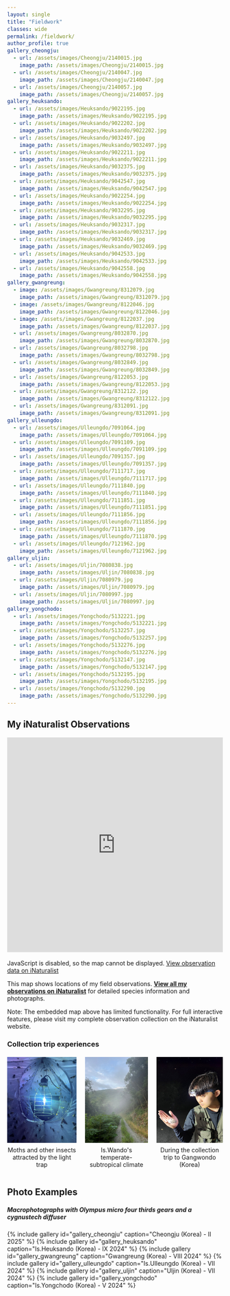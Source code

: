 ```yaml
---
layout: single
title: "Fieldwork"
classes: wide
permalink: /fieldwork/
author_profile: true
gallery_cheongju:
  - url: /assets/images/Cheongju/2140015.jpg
    image_path: /assets/images/Cheongju/2140015.jpg
  - url: /assets/images/Cheongju/2140047.jpg
    image_path: /assets/images/Cheongju/2140047.jpg
  - url: /assets/images/Cheongju/2140057.jpg
    image_path: /assets/images/Cheongju/2140057.jpg
gallery_heuksando:
  - url: /assets/images/Heuksando/9022195.jpg
    image_path: /assets/images/Heuksando/9022195.jpg
  - url: /assets/images/Heuksando/9022202.jpg
    image_path: /assets/images/Heuksando/9022202.jpg
  - url: /assets/images/Heuksando/9032497.jpg
    image_path: /assets/images/Heuksando/9032497.jpg
  - url: /assets/images/Heuksando/9022211.jpg
    image_path: /assets/images/Heuksando/9022211.jpg
  - url: /assets/images/Heuksando/9032375.jpg
    image_path: /assets/images/Heuksando/9032375.jpg
  - url: /assets/images/Heuksando/9042547.jpg
    image_path: /assets/images/Heuksando/9042547.jpg
  - url: /assets/images/Heuksando/9022254.jpg
    image_path: /assets/images/Heuksando/9022254.jpg
  - url: /assets/images/Heuksando/9032295.jpg
    image_path: /assets/images/Heuksando/9032295.jpg
  - url: /assets/images/Heuksando/9032317.jpg
    image_path: /assets/images/Heuksando/9032317.jpg
  - url: /assets/images/Heuksando/9032469.jpg
    image_path: /assets/images/Heuksando/9032469.jpg
  - url: /assets/images/Heuksando/9042533.jpg
    image_path: /assets/images/Heuksando/9042533.jpg
  - url: /assets/images/Heuksando/9042558.jpg
    image_path: /assets/images/Heuksando/9042558.jpg
gallery_gwangreung:
  - image: /assets/images/Gwangreung/8312079.jpg
    image_path: /assets/images/Gwangreung/8312079.jpg
  - image: /assets/images/Gwangreung/8122046.jpg
    image_path: /assets/images/Gwangreung/8122046.jpg
  - image: /assets/images/Gwangreung/8122037.jpg
    image_path: /assets/images/Gwangreung/8122037.jpg
  - url: /assets/images/Gwangreung/8032870.jpg
    image_path: /assets/images/Gwangreung/8032870.jpg
  - url: /assets/images/Gwangreung/8032798.jpg
    image_path: /assets/images/Gwangreung/8032798.jpg
  - url: /assets/images/Gwangreung/8032849.jpg
    image_path: /assets/images/Gwangreung/8032849.jpg
  - url: /assets/images/Gwangreung/8122053.jpg
    image_path: /assets/images/Gwangreung/8122053.jpg
  - url: /assets/images/Gwangreung/8312122.jpg
    image_path: /assets/images/Gwangreung/8312122.jpg
  - url: /assets/images/Gwangreung/8312091.jpg
    image_path: /assets/images/Gwangreung/8312091.jpg
gallery_ulleungdo:
  - url: /assets/images/Ulleungdo/7091064.jpg
    image_path: /assets/images/Ulleungdo/7091064.jpg
  - url: /assets/images/Ulleungdo/7091109.jpg
    image_path: /assets/images/Ulleungdo/7091109.jpg
  - url: /assets/images/Ulleungdo/7091357.jpg
    image_path: /assets/images/Ulleungdo/7091357.jpg
  - url: /assets/images/Ulleungdo/7111717.jpg
    image_path: /assets/images/Ulleungdo/7111717.jpg
  - url: /assets/images/Ulleungdo/7111840.jpg
    image_path: /assets/images/Ulleungdo/7111840.jpg
  - url: /assets/images/Ulleungdo/7111851.jpg
    image_path: /assets/images/Ulleungdo/7111851.jpg
  - url: /assets/images/Ulleungdo/7111856.jpg
    image_path: /assets/images/Ulleungdo/7111856.jpg
  - url: /assets/images/Ulleungdo/7111870.jpg
    image_path: /assets/images/Ulleungdo/7111870.jpg
  - url: /assets/images/Ulleungdo/7121962.jpg
    image_path: /assets/images/Ulleungdo/7121962.jpg
gallery_uljin:
  - url: /assets/images/Uljin/7080838.jpg
    image_path: /assets/images/Uljin/7080838.jpg
  - url: /assets/images/Uljin/7080979.jpg
    image_path: /assets/images/Uljin/7080979.jpg
  - url: /assets/images/Uljin/7080997.jpg
    image_path: /assets/images/Uljin/7080997.jpg
gallery_yongchodo:
  - url: /assets/images/Yongchodo/5132221.jpg
    image_path: /assets/images/Yongchodo/5132221.jpg
  - url: /assets/images/Yongchodo/5132257.jpg
    image_path: /assets/images/Yongchodo/5132257.jpg
  - url: /assets/images/Yongchodo/5132276.jpg
    image_path: /assets/images/Yongchodo/5132276.jpg
  - url: /assets/images/Yongchodo/5132147.jpg
    image_path: /assets/images/Yongchodo/5132147.jpg
  - url: /assets/images/Yongchodo/5132195.jpg
    image_path: /assets/images/Yongchodo/5132195.jpg
  - url: /assets/images/Yongchodo/5132290.jpg
    image_path: /assets/images/Yongchodo/5132290.jpg
---
```


## My iNaturalist Observations

<div class="inaturalist-map-container">
  <iframe src="https://www.inaturalist.org/observations/map?user_id=hanhee&layout=false" width="100%" height="500px" frameborder="0"></iframe>
  <noscript>
    <p>JavaScript is disabled, so the map cannot be displayed. <a href="https://www.inaturalist.org/observations?user_id=hanhee" target="_blank">View observation data on iNaturalist</a></p>
  </noscript>
</div>

<div class="notice--info" style="margin-top: 10px; margin-bottom: 20px;">
  <p>This map shows locations of my field observations. <a href="https://www.inaturalist.org/observations?user_id=hanhee" target="_blank"><strong>View all my observations on iNaturalist</strong></a> for detailed species information and photographs.</p>
  
  <p>Note: The embedded map above has limited functionality. For full interactive features, please visit my complete observation collection on the iNaturalist website.</p>
</div>

### Collection trip experiences

<div style="display: flex; justify-content: center; gap: 20px; margin-top: 20px;">
  <div style="text-align: center;">
    <img src="/assets/images/field/light.jpg" alt="Moths attracted by the light trap" width="300" height="200">
    <p style="margin-top: 5px; font-size: 14px;">Moths and other insects attracted by the light trap</p>
  </div>
  
  <div style="text-align: center;">
    <img src="/assets/images/field/wando.jpg" alt="Is.Wando's climate" width="300" height="200">
    <p style="margin-top: 5px; font-size: 14px;">Is.Wando's temperate-subtropical climate</p>
  </div>
  
  <div style="text-align: center;">
    <img src="/assets/images/field/field.jpg" alt="During collect trip to Gangwondo (Korea)" width="300" height="200">
    <p style="margin-top: 5px; font-size: 14px;">During the collection trip to Gangwondo (Korea)</p>
  </div>
</div>

## Photo Examples

##### Macrophotographs with Olympus micro four thirds gears and a cygnustech diffuser

{% include gallery id="gallery_cheongju" caption="Cheongju (Korea) - II 2025" %}
{% include gallery id="gallery_heuksando" caption="Is.Heuksando (Korea) - IX 2024" %}
{% include gallery id="gallery_gwangreung" caption="Gwangreung (Korea) - VIII 2024" %}
{% include gallery id="gallery_ulleungdo" caption="Is.Ulleungdo (Korea) - VII 2024" %}
{% include gallery id="gallery_uljin" caption="Uljin (Korea) - VII 2024" %}
{% include gallery id="gallery_yongchodo" caption="Is.Yongchodo (Korea) - V 2024" %}

